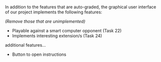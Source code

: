 In addition to the features that are auto-graded, the graphical user interface
of our project implements the following features:

*(Remove those that are unimplemented)*


 - Playable against a smart computer opponent (Task 22)
 - Implements interesting extension/s (Task 24)

additional features...
- Button to open instructions
